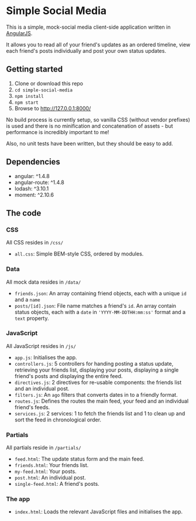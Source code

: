 # Simple Social Media

This is a simple, mock-social media client-side application written in [AngularJS](https://angularjs.org/).

It allows you to read all of your friend's updates as an ordered timeline, view each friend's posts individually and post your own status updates.

## Getting started

1. Clone or download this repo
2. `cd simple-social-media`
3. `npm install`
4. `npm start`
5. Browse to http://127.0.0.1:8000/

No build process is currently setup, so vanilla CSS (without vendor prefixes) is used and there is no minification and concatenation of assets - but performance is incredibly important to me!

Also, no unit tests have been written, but they should be easy to add.

## Dependencies

* angular: ^1.4.8
* angular-route: ^1.4.8
* lodash: ^3.10.1
* moment: ^2.10.6

## The code

### CSS

All CSS resides in `/css/`

* `all.css`: Simple BEM-style CSS, ordered by modules.

### Data

All mock data resides in `/data/`

* `friends.json`: An array containing friend objects, each with a unique `id` and a `name`
* `posts/[id].json`: File name matches a friend's `id`. An array contain status objects, each with a `date` in `'YYYY-MM-DDTHH:mm:ss'` format and a `text` property.

### JavaScript

All JavaScript resides in `/js/`

* `app.js`: Initialises the app.
* `controllers.js`: 5 controllers for handing posting a status update, retrieving your friends list, displaying your posts, displaying a single friend's posts and displaying the entire feed.
* `directives.js`: 2 directives for re-usable components: the friends list and an individual post.
* `filters.js`: An `ago` filters that converts dates in to a friendly format.
* `routes.js`: Defines the routes the main feed, your feed and an individual friend's feeds.
* `services.js`: 2 services: 1 to fetch the friends list and 1 to clean up and sort the feed in chronological order.

### Partials

All partials reside in `/partials/`

* `feed.html`: The update status form and the main feed.
* `friends.html`: Your friends list.
* `my-feed.html`: Your posts.
* `post.html`: An individual post.
* `single-feed.html`: A friend's posts.

### The app

* `index.html`: Loads the relevant JavaScript files and initialises the app.
